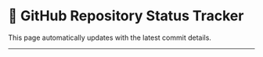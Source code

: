 # 🚀 GitHub Repository Status Tracker

This page automatically updates with the latest commit details.

---
